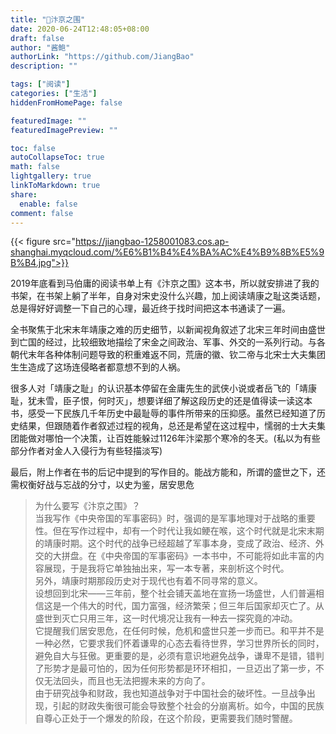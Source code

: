 ```yaml
---
title: "📖汴京之围"
date: 2020-06-24T12:48:05+08:00
draft: false
author: "酱鲍"
authorLink: "https://github.com/JiangBao"
description: ""

tags: ["阅读"]
categories: ["生活"]
hiddenFromHomePage: false

featuredImage: ""
featuredImagePreview: ""

toc: false
autoCollapseToc: true
math: false
lightgallery: true
linkToMarkdown: true
share:
  enable: false
comment: false
---
```

{{< figure src="https://jiangbao-1258001083.cos.ap-shanghai.myqcloud.com/%E6%B1%B4%E4%BA%AC%E4%B9%8B%E5%9B%B4.jpg">}}

2019年底看到马伯庸的阅读书单上有《汴京之围》这本书，所以就安排进了我的书架，在书架上躺了半年，自身对宋史没什么兴趣，加上阅读靖康之耻这类话题，总是得好好调整一下自己的心理，最近终于找时间把这本书通读了一遍。

全书聚焦于北宋末年靖康之难的历史细节，以新闻视角叙述了北宋三年时间由盛世到亡国的经过，比较细致地描绘了宋金之间政治、军事、外交的一系列行动。与各朝代末年各种体制问题导致的积重难返不同，荒唐的徽、钦二帝与北宋士大夫集团生生造成了这场连侵略者都意想不到的人祸。

很多人对「靖康之耻」的认识基本停留在金庸先生的武侠小说或者岳飞的「靖康耻，犹未雪，臣子恨，何时灭」，想要详细了解这段历史的还是值得读一读这本书，感受一下民族几千年历史中最耻辱的事件所带来的压抑感。虽然已经知道了历史结果，但跟随着作者叙述过程的视角，总还是希望在这过程中，懦弱的士大夫集团能做对哪怕一个决策，让百姓能躲过1126年汴梁那个寒冷的冬天。(私以为有些部分作者对金人入侵行为有些轻描淡写)

最后，附上作者在书的后记中提到的写作目的。能战方能和，所谓的盛世之下，还需权衡好战与忘战的分寸，以史为鉴，居安思危

> 为什么要写《汴京之围》？    
> 当我写作《中央帝国的军事密码》时，强调的是军事地理对于战略的重要性。但在写作过程中，却有一个时代让我如鲠在喉，这个时代就是北宋末期的靖康时期。这个时代的战争已经超越了军事本身，变成了政治、经济、外交的大拼盘。在《中央帝国的军事密码》一本书中，不可能将如此丰富的内容展现，于是我将它单独抽出来，写一本专著，来剖析这个时代。  
> 另外，靖康时期那段历史对于现代也有着不同寻常的意义。  
> 设想回到北宋——三年前，整个社会铺天盖地在宣扬一场盛世，人们普遍相信这是一个伟大的时代，国力富强，经济繁荣；但三年后国家却灭亡了。从盛世到灭亡只用三年，这一时代境况让我有一种去一探究竟的冲动。  
> 它提醒我们居安思危，在任何时候，危机和盛世只差一步而已。和平并不是一种必然，它要求我们怀着谦卑的心态去看待世界，学习世界所长的同时，避免自大与狂傲。更重要的是，必须有意识地避免战争，谦卑不是错，错判了形势才是最可怕的，因为任何形势都是环环相扣，一旦迈出了第一步，不仅无法回头，而且也无法把握未来的方向了。   
> 由于研究战争和财政，我也知道战争对于中国社会的破坏性。一旦战争出现，引起的财政失衡很可能会导致整个社会的分崩离析。如今，中国的民族自尊心正处于一个爆发的阶段，在这个阶段，更需要我们随时警醒。